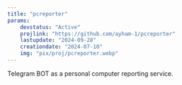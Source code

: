 ```yaml
---
title: "pcreporter"
params:
    devstatus: "Active"
    projlink: "https://github.com/ayham-1/pcreporter"
    lastupdate: "2024-09-28"
    creationdate: "2024-07-10"
    img: "pix/proj/pcreporter.webp"
---
```


Telegram BOT as a personal computer reporting service.
